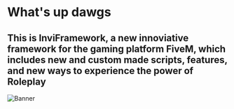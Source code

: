 # What's up dawgs
## This is InviFramework, a new innoviative framework for the gaming platform FiveM, which includes new and custom made scripts, features, and new ways to experience the power of Roleplay
![Banner](https://cdn.discordapp.com/attachments/868111520268156969/1295631614755209246/INVI_FRAMEWORK.png?ex=670f5a78&is=670e08f8&hm=d04e94658d6c327a8ec061557f32ec9e5c51ba96ae667632552ec3f698f77a06&)
